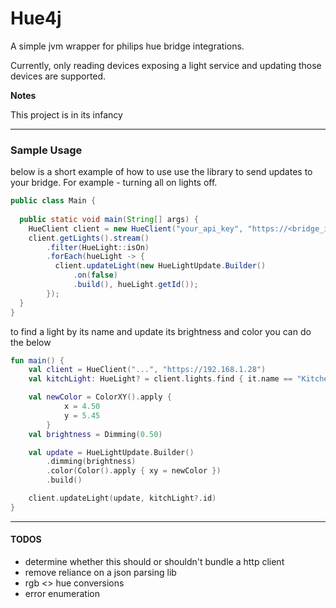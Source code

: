 
# Hue4j
A simple jvm wrapper for philips hue bridge integrations.

Currently, only reading devices exposing a light service and updating those devices are supported.

**Notes**

This project is in its infancy

***
### Sample Usage
below is a short example of how to use use the library to 
send updates to your bridge. For example - turning all on lights off.
```java
public class Main {
  
  public static void main(String[] args) {
    HueClient client = new HueClient("your_api_key", "https://<bridge_ip_address>");
    client.getLights().stream()
        .filter(HueLight::isOn)
        .forEach(hueLight -> {
          client.updateLight(new HueLightUpdate.Builder()
              .on(false)
              .build(), hueLight.getId());
        });
  }
}
```

to find a light by its name and update its brightness and color you can do the below
```kotlin
fun main() {
    val client = HueClient("...", "https://192.168.1.28")
    val kitchLight: HueLight? = client.lights.find { it.name == "Kitchen"}

    val newColor = ColorXY().apply {
            x = 4.50
            y = 5.45
        }
    val brightness = Dimming(0.50)

    val update = HueLightUpdate.Builder()
        .dimming(brightness)
        .color(Color().apply { xy = newColor })
        .build()

    client.updateLight(update, kitchLight?.id)
}
```
***


#### TODOS

- determine whether this should or shouldn't bundle a http client
- remove reliance on a json parsing lib
- rgb <> hue conversions
- error enumeration